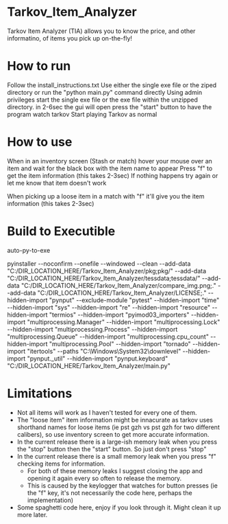 # Tarkov_Item_Analyzer
Tarkov Item Analyzer (TIA) allows you to know the price, and other informatino, of items you pick up on-the-fly!

# How to run

Follow the install_instructions.txt
Use either the single exe file or the ziped directory or run the "python main.py" command directly
Using admin privileges start the single exe file or the exe file within the unzipped directory.
in 2-6sec the gui will open
press the "start" button to have the program watch tarkov
Start playing Tarkov as normal

# How to use

When in an inventory screen (Stash or match) hover your mouse over an item and wait for the black box with the item name to appear
Press "f" to get the item information (this takes 2-3sec)
If nothing happens try again or let me know that item doesn't work

When picking up a loose item in a match with "f"
it'll give you the item information (this takes 2-3sec)

# Build to Executible
auto-py-to-exe

pyinstaller --noconfirm --onefile --windowed --clean --add-data "C:/DIR_LOCATION_HERE/Tarkov_Item_Analyzer/pkg;pkg/" --add-data "C:/DIR_LOCATION_HERE/Tarkov_Item_Analyzer/tessdata;tessdata/" --add-data "C:/DIR_LOCATION_HERE/Tarkov_Item_Analyzer/compare_img.png;." --add-data "C:/DIR_LOCATION_HERE/Tarkov_Item_Analyzer/LICENSE;." --hidden-import "pynput" --exclude-module "pytest" --hidden-import "time" --hidden-import "sys" --hidden-import "re" --hidden-import "resource" --hidden-import "termios" --hidden-import "pyimod03_importers" --hidden-import "multiprocessing.Manager" --hidden-import "multiprocessing.Lock" --hidden-import "multiprocessing.Process" --hidden-import "multiprocessing.Queue" --hidden-import "multiprocessing.cpu_count" --hidden-import "multiprocessing.Pool" --hidden-import "tornado" --hidden-import "itertools" --paths "C:\Windows\System32\downlevel" --hidden-import "pynput._util" --hidden-import "pynput.keyboard"  "C:/DIR_LOCATION_HERE/Tarkov_Item_Analyzer/main.py"



# Limitations
- Not all items will work as I haven't tested for every one of them.
- The "loose item" item information might be innacurate as tarkov uses shorthand names for loose items
  (ie pst gzh vs pst gzh for two different calibers), so use inventory screen to get more accurate information.
- In the current release there is a large-ish memory leak when you press the "stop" button then the "start" button. So just don't press "stop"
- In the current release there is a small memory leak when you press "f" checking items for information.
  - For both of these memory leaks I suggest closing the app and opening it again every so often to release the memory.
  - This is caused by the keylogger that watches for button presses (ie the "f" key, it's not necessarily the code here, perhaps the implementation)
- Some spaghetti code here, enjoy if you look through it. Might clean it up more later.
